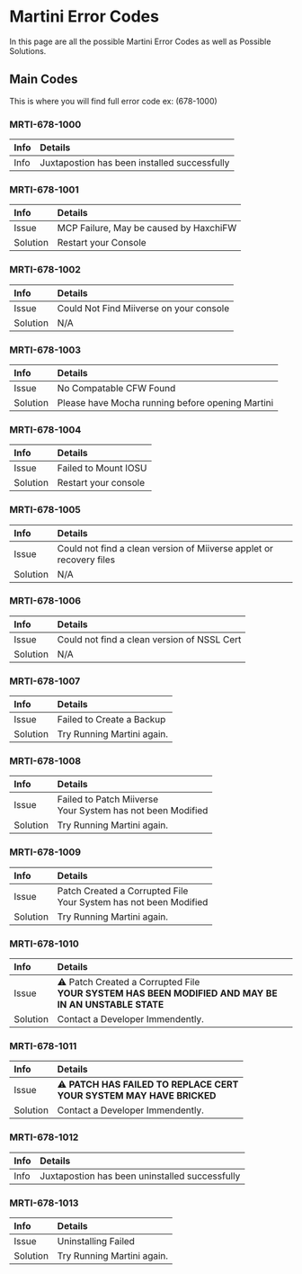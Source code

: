 # Martini Error Codes

In this page are all the possible Martini Error Codes as well as Possible Solutions.


## Main Codes

This is where you will find full error code ex: (678-1000)

### MRTI-678-1000

| Info      | Details                                                                                                                                                        |
| :----------- | :----------------------------------------------------------------------------------------------------------------------------------------------------------------- |
| Info  | Juxtapostion has been installed successfully |

### MRTI-678-1001

| Info      | Details                                                                                                                                                        |
| :----------- | :----------------------------------------------------------------------------------------------------------------------------------------------------------------- |
| Issue  | MCP Failure, May be caused by HaxchiFW |
| Solution | Restart your Console |

### MRTI-678-1002

| Info      | Details                                                                                                                                                        |
| :----------- | :----------------------------------------------------------------------------------------------------------------------------------------------------------------- |
| Issue  | Could Not Find Miiverse on your console |
| Solution | N/A |
### MRTI-678-1003

| Info      | Details                                                                                                                                                        |
| :----------- | :----------------------------------------------------------------------------------------------------------------------------------------------------------------- |
| Issue  | No Compatable CFW Found |
| Solution | Please have Mocha running before opening Martini |

### MRTI-678-1004

| Info      | Details                                                                                                                                                        |
| :----------- | :----------------------------------------------------------------------------------------------------------------------------------------------------------------- |
| Issue  | Failed to Mount IOSU |
| Solution | Restart your console |

### MRTI-678-1005

| Info      | Details                                                                                                                                                        |
| :----------- | :----------------------------------------------------------------------------------------------------------------------------------------------------------------- |
| Issue  | Could not find a clean version of Miiverse applet or recovery files |
| Solution | N/A |

### MRTI-678-1006

| Info      | Details                                                                                                                                                        |
| :----------- | :----------------------------------------------------------------------------------------------------------------------------------------------------------------- |
| Issue  | Could not find a clean version of NSSL Cert |
| Solution | N/A |

### MRTI-678-1007

| Info      | Details                                                                                                                                                        |
| :----------- | :----------------------------------------------------------------------------------------------------------------------------------------------------------------- |
| Issue  | Failed to Create a Backup |
| Solution | Try Running Martini again. |

### MRTI-678-1008

| Info      | Details                                                                                                                                                        |
| :----------- | :----------------------------------------------------------------------------------------------------------------------------------------------------------------- |
| Issue  | Failed to Patch Miiverse <br> Your System has not been Modified |
| Solution | Try Running Martini again. |

### MRTI-678-1009

| Info      | Details                                                                                                                                                        |
| :----------- | :----------------------------------------------------------------------------------------------------------------------------------------------------------------- |
| Issue  | Patch Created a Corrupted File <br> Your System has not been Modified |
| Solution | Try Running Martini again. |

### MRTI-678-1010

| Info      | Details                                                                                                                                                        |
| :----------- | :----------------------------------------------------------------------------------------------------------------------------------------------------------------- |
| Issue  | ⚠️ Patch Created a Corrupted File <br> <b>YOUR SYSTEM HAS BEEN MODIFIED AND MAY BE IN AN UNSTABLE STATE</b> |
| Solution | Contact a Developer Immendently. |

### MRTI-678-1011

| Info      | Details                                                                                                                                                        |
| :----------- | :----------------------------------------------------------------------------------------------------------------------------------------------------------------- |
| Issue  | ⚠️ <b>PATCH HAS FAILED TO REPLACE CERT <br> YOUR SYSTEM MAY HAVE BRICKED</b> |
| Solution | Contact a Developer Immendently. |

### MRTI-678-1012

| Info      | Details                                                                                                                                                        |
| :----------- | :----------------------------------------------------------------------------------------------------------------------------------------------------------------- |
| Info  | Juxtapostion has been uninstalled successfully |

### MRTI-678-1013

| Info      | Details                                                                                                                                                        |
| :----------- | :----------------------------------------------------------------------------------------------------------------------------------------------------------------- |
| Issue  | Uninstalling Failed |
| Solution | Try Running Martini again. |
